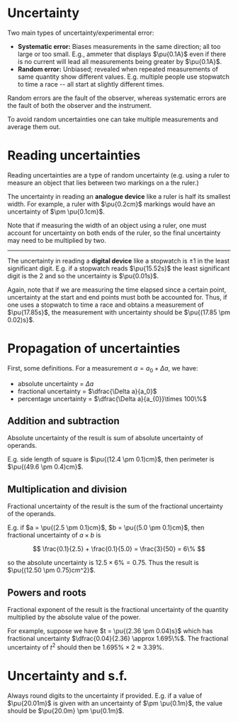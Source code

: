 # Uncertainty

Two main types of uncertainty/experimental error:

- **Systematic error:** Biases measurements in the same direction; all too large or too small. E.g., ammeter that displays $\pu{0.1A}$ even if there is no current will lead all measurements being greater by $\pu{0.1A}$.
- **Random error:** Unbiased; revealed when repeated measurements of same quantity show different values. E.g. multiple people use stopwatch to time a race -- all start at slightly different times.

Random errors are the fault of the observer, whereas systematic errors are the fault of both the observer and the instrument.

To avoid random uncertainties one can take multiple measurements and average them out. 

# Reading uncertainties

Reading uncertainties are a type of random uncertainty (e.g. using a ruler to measure an object that lies between two markings on a the ruler.)

The uncertainty in reading an **analogue device** like a ruler is half its smallest width. For example, a ruler with $\pu{0.2cm}$ markings would have an uncertainty of $\pm \pu{0.1cm}$.

Note that if measuring the width of an object using a ruler, one must account for uncertainty on both ends of the ruler, so the final uncertainty may need to be multiplied by two.

---

The uncertainty in reading a **digital device** like a stopwatch is $\pm 1$ in the least significant digit. E.g. if a stopwatch reads $\pu{15.52s}$ the least significant digit is the $2$ and so the uncertainty is $\pu{0.01s}$.

Again, note that if we are measuring the time elapsed since a certain point, uncertainty at the start and end points must both be accounted for. Thus, if one uses a stopwatch to time a race and obtains a measurement of $\pu{17.85s}$, the measurement with uncertainty should be $\pu{(17.85 \pm 0.02)s}$.

# Propagation of uncertainties

First, some definitions. For a measurement $a = a_{0}+ \Delta a$, we have:
- absolute uncertainty = $\Delta a$
- fractional uncertainty = $\dfrac{\Delta a}{a_0}$
- percentage uncertainty = $\dfrac{\Delta a}{a_{0}}\times 100\%$

## Addition and subtraction

Absolute uncertainty of the result is sum of absolute uncertainty of operands.

E.g. side length of square is $\pu{(12.4 \pm 0.1)cm}$, then perimeter is $\pu{(49.6 \pm 0.4)cm}$.

## Multiplication and division
Fractional uncertainty of the result is the sum of the fractional uncertainty of the operands.

E.g. if $a = \pu{(2.5 \pm 0.1)cm}$, $b = \pu{(5.0 \pm 0.1)cm}$, then fractional uncertainty of $a \times b$ is

$$
\frac{0.1}{2.5} + \frac{0.1}{5.0} = \frac{3}{50} = 6\%
$$

so the absolute uncertainty is $12.5 \times 6\% = 0.75$. Thus the result is $\pu{(12.50 \pm 0.75)cm^2}$. 

## Powers and roots

Fractional exponent of the result is the fractional uncertainty of the quantity multiplied by the absolute value of the power.

For example, suppose we have $t = \pu{(2.36 \pm 0.04)s}$ which has fractional uncertainty $\dfrac{0.04}{2.36} \approx 1.695\%$. The fractional uncertainty of $t^2$ should then be $1.695\% \times 2 \approx 3.39\%$.

# Uncertainty and s.f.

Always round digits to the uncertainty if provided. E.g. if a value of $\pu{20.01m}$ is given with an uncertainty of $\pm \pu{0.1m}$, the value should be $\pu{20.0m} \pm \pu{0.1m}$.